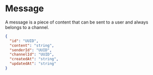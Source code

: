 # Message

A message is a piece of content that can be sent to a user and always belongs to a channel.

```json
{
  "id": "UUID",
  "content": "string",
  "senderId": "UUID",
  "channelId": "UUID",
  "createdAt": "string",
  "updatedAt": "string"
}
```